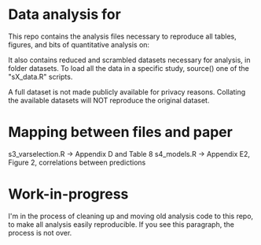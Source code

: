 # Data analysis for <TODO>
This repo contains the analysis files necessary to reproduce all tables, 
figures, and bits of quantitative analysis on:

<TODO>

It also contains reduced and scrambled datasets necessary for analysis, in 
folder datasets. To load all the data in a specific study, source() one of the
"sX_data.R" scripts.

A full dataset is not made publicly available for privacy reasons. Collating the 
available datasets will NOT reproduce the original dataset.

# Mapping between files and paper

s3_varselection.R -> Appendix D  and Table 8
s4_models.R -> Appendix E2, Figure 2, correlations between predictions

# Work-in-progress

I'm in the process of cleaning up and moving old analysis code to this repo, to
make all analysis easily reproducible. If you see this paragraph, the process is 
not over.

